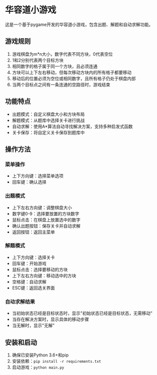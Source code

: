 # 华容道小游戏

这是一个基于pygame开发的华容道小游戏，包含出题、解题和自动求解功能。

## 游戏规则
1. 游戏棋盘为m*n大小，数字代表不同方块，0代表空位
2. 1和2分别代表两个目标方块
3. 相同数字的格子属于同一个方块，且必须连通
4. 方块可以上下左右移动，但每次移动方块内的所有格子都要移动
5. 移动后的位置必须为空位或相同数字，且所有格子仍处于棋盘内部
6. 当两个目标点之间有一条连通的空路径时，游戏结束

## 功能特点
- 出题模式：自定义棋盘大小和方块布局
- 解题模式：从题库中选择关卡进行挑战
- 自动求解：使用A*算法自动寻找解决方案，支持多种启发式函数
- 关卡保存：将自定义关卡保存到题库中

## 操作方法
### 菜单操作
- 上下方向键：选择菜单选项
- 回车键：确认选择

### 出题模式
- 上下左右方向键：调整棋盘大小
- 数字键0-9：选择要放置的方块数字
- 鼠标点击：在棋盘上放置选中的数字
- 确认出题按钮：保存关卡并自动求解
- 返回按钮：返回主菜单

### 解题模式
- 上下方向键：选择关卡
- 回车键：开始游戏
- 鼠标点击：选择要移动的方块
- 上下左右方向键：移动选中的方块
- 空格键：自动求解
- ESC键：返回选关界面

### 自动求解结果
- 当初始状态已经是目标状态时，显示"初始状态已经是目标状态，无需移动"
- 当存在解决方案时，显示具体的移动步骤
- 当无解时，显示"无解"

## 安装和启动
1. 确保已安装Python 3.6+和pip
2. 安装依赖：`pip install -r requirements.txt`
3. 启动游戏：`python main.py`